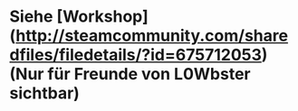 # Siehe [Workshop] (http://steamcommunity.com/sharedfiles/filedetails/?id=675712053) (Nur für Freunde von L0Wbster sichtbar)

